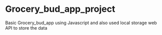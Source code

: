 # Grocery_bud_app_project
Basic Grocery_bud_app using Javascript and also used local storage web API to store the data
